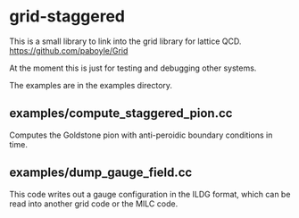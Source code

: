 # grid-staggered

This is a small library to link into the grid library for lattice QCD.
https://github.com/paboyle/Grid

At the moment this is just for testing and debugging
other systems.

The examples are in the examples directory.

examples/compute_staggered_pion.cc
-----------------------------------
Computes the Goldstone pion with anti-peroidic boundary conditions
in time.

examples/dump_gauge_field.cc
-----------------------------
This code writes out a gauge configuration in the ILDG format,
which can be read into another grid code or the MILC code.
